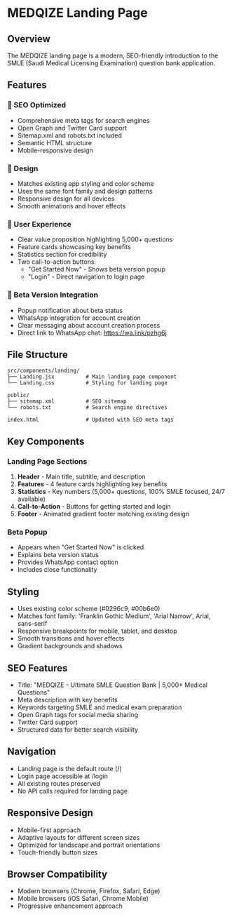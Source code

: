 # MEDQIZE Landing Page

## Overview
The MEDQIZE landing page is a modern, SEO-friendly introduction to the SMLE (Saudi Medical Licensing Examination) question bank application.

## Features

### 🎯 SEO Optimized
- Comprehensive meta tags for search engines
- Open Graph and Twitter Card support
- Sitemap.xml and robots.txt included
- Semantic HTML structure
- Mobile-responsive design

### 🎨 Design
- Matches existing app styling and color scheme
- Uses the same font family and design patterns
- Responsive design for all devices
- Smooth animations and hover effects

### 📱 User Experience
- Clear value proposition highlighting 5,000+ questions
- Feature cards showcasing key benefits
- Statistics section for credibility
- Two call-to-action buttons:
  - "Get Started Now" - Shows beta version popup
  - "Login" - Direct navigation to login page

### 🚀 Beta Version Integration
- Popup notification about beta status
- WhatsApp integration for account creation
- Clear messaging about account creation process
- Direct link to WhatsApp chat: https://wa.link/pzhg6j

## File Structure

```
src/components/landing/
├── Landing.jsx          # Main landing page component
└── Landing.css          # Styling for landing page

public/
├── sitemap.xml          # SEO sitemap
└── robots.txt           # Search engine directives

index.html               # Updated with SEO meta tags
```

## Key Components

### Landing Page Sections
1. **Header** - Main title, subtitle, and description
2. **Features** - 4 feature cards highlighting key benefits
3. **Statistics** - Key numbers (5,000+ questions, 100% SMLE focused, 24/7 available)
4. **Call-to-Action** - Buttons for getting started and login
5. **Footer** - Animated gradient footer matching existing design

### Beta Popup
- Appears when "Get Started Now" is clicked
- Explains beta version status
- Provides WhatsApp contact option
- Includes close functionality

## Styling
- Uses existing color scheme (#0296c9, #00b6e0)
- Matches font family: 'Franklin Gothic Medium', 'Arial Narrow', Arial, sans-serif
- Responsive breakpoints for mobile, tablet, and desktop
- Smooth transitions and hover effects
- Gradient backgrounds and shadows

## SEO Features
- Title: "MEDQIZE - Ultimate SMLE Question Bank | 5,000+ Medical Questions"
- Meta description with key benefits
- Keywords targeting SMLE and medical exam preparation
- Open Graph tags for social media sharing
- Twitter Card support
- Structured data for better search visibility

## Navigation
- Landing page is the default route (/)
- Login page accessible at /login
- All existing routes preserved
- No API calls required for landing page

## Responsive Design
- Mobile-first approach
- Adaptive layouts for different screen sizes
- Optimized for landscape and portrait orientations
- Touch-friendly button sizes

## Browser Compatibility
- Modern browsers (Chrome, Firefox, Safari, Edge)
- Mobile browsers (iOS Safari, Chrome Mobile)
- Progressive enhancement approach 